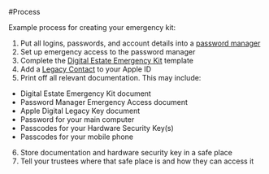 #Process

Example process for creating your emergency kit:

1. Put all logins, passwords, and account details into a [password manager](Password%20Managers.md)
2. Set up emergency access to the password manager
3. Complete the [Digital Estate Emergency Kit](Template%20-%20Digital%20Estate%20Emergency%20Kit.md) template
4. Add a [Legacy Contact](https://support.apple.com/en-gb/HT212360) to your Apple ID
5. Print off all relevant documentation. This may include:
  - Digital Estate Emergency Kit document
  - Password Manager Emergency Access document
  - Apple Digital Legacy Key document
  - Password for your main computer
  - Passcodes for your Hardware Security Key(s)
  - Passcodes for your mobile phone
6. Store documentation and hardware security key in a safe place
7. Tell your trustees where that safe place is and how they can access it
